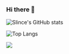 ### Hi there 👋


![Slince's GitHub stats](https://github-readme-stats.vercel.app/api?username=slince&show_icons=true&theme=transparent)

![Top Langs](https://github-readme-stats.vercel.app/api/top-langs/?username=slince&layout=compact&theme=transparent)

![](https://visitor-badge.glitch.me/badge?page_id=slince.readme)
